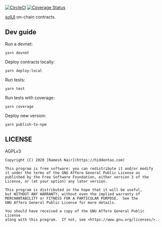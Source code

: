 [![CircleCI](https://circleci.com/gh/solui/contracts/tree/master.svg?style=svg)](https://circleci.com/gh/solui/contracts/tree/master) [![Coverage Status](https://coveralls.io/repos/github/solui/contracts/badge.svg?branch=master)](https://coveralls.io/github/solui/contracts?branch=master)

[solUI](https://solui.dev) on-chain contracts.

## Dev guide

Run a devnet:

```shell
yarn devnet
```

Deploy contracts locally:

```shell
yarn deploy:local
```

Run tests:

```shell
yarn test
```

Run tests with coverage:

```shell
yarn coverage
```

Deploy new version:

```shell
yarn publish-to-npm
```

## LICENSE

AGPLv3

```
Copyright (C) 2020 [Ramesh Nair](https://hiddentao.com)

This program is free software: you can redistribute it and/or modify
it under the terms of the GNU Affero General Public License as
published by the Free Software Foundation, either version 3 of the
License, or (at your option) any later version.

This program is distributed in the hope that it will be useful,
but WITHOUT ANY WARRANTY; without even the implied warranty of
MERCHANTABILITY or FITNESS FOR A PARTICULAR PURPOSE.  See the
GNU Affero General Public License for more details.

You should have received a copy of the GNU Affero General Public License
along with this program.  If not, see <https://www.gnu.org/licenses/>.
```